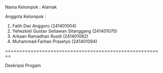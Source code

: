 Nama Kelompok : Alamak

Anggota Kelompok :
1. Fatih Dwi Anggoro (241401004)
2. Yehezkiel Gustav Setiawan Sitanggang (241401070)
3. Arkaan Ramadhan Rusdi (241401082)
4. Muhammad Farhan Prasetyo (241401094)

========================================================

Deskripsi Progam 
